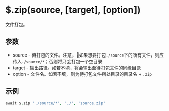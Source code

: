 # $.zip(source, [target], [option])

文件打包。

## 参数

- source - 待打包的文件。注意，如果想要打包`./source`下的所有文件，则应传入`./source/*`；否则将只会打包一个空目录
- target - 输出路径。如若不填，将会输出至待打包文件的同级目录
- option - 文件名。如若不填，则为待打包文件所处目录的目录名 + `.zip`

## 示例

```coffeescript
await $.zip './source/*', './', 'source.zip'
```